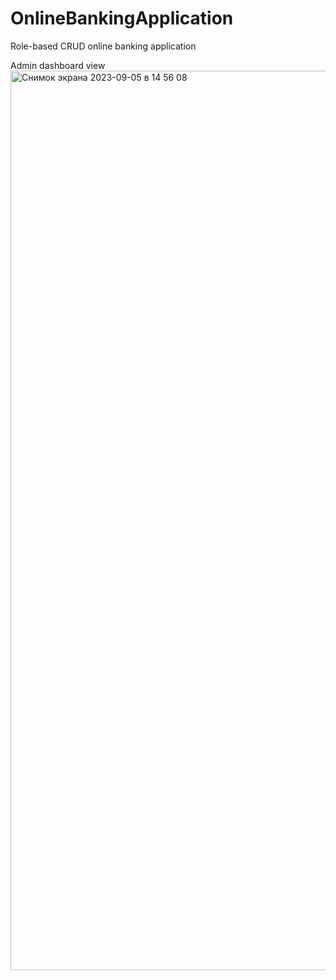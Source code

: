 # OnlineBankingApplication
Role-based CRUD online banking application

Admin dashboard view
<img width="1439" alt="Снимок экрана 2023-09-05 в 14 56 08" src="https://github.com/MarynaVoloshyna/OnlineBankingApplication/assets/115135949/a76f74f4-c94d-474f-95e9-024de70ffda3">
